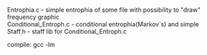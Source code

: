 Entrophia.c           - simple entrophia of some file with possibility to "draw" frequency graphic<br/>
Conditional_Entroph.c - conditional entrophia(Markov`s) and simple<br/>
Staff.h               - staff lib for Conditional_Entroph.c<br/>

compile: gcc -lm
